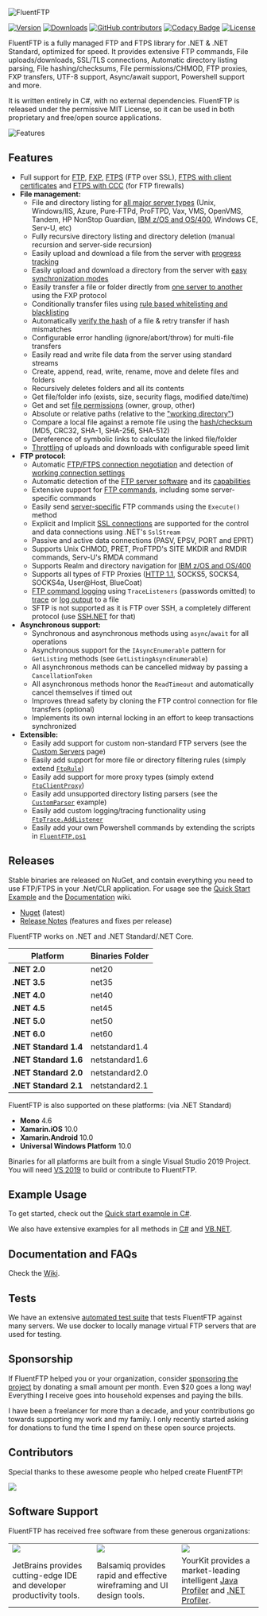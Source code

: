 
![FluentFTP](https://github.com/robinrodricks/FluentFTP/raw/master/.github/logo-new.png)

[![Version](https://img.shields.io/nuget/vpre/FluentFTP.svg)](https://www.nuget.org/packages/FluentFTP)
[![Downloads](https://img.shields.io/nuget/dt/FluentFTP.svg)](https://www.nuget.org/packages/FluentFTP)
[![GitHub contributors](https://img.shields.io/github/contributors/robinrodricks/FluentFTP.svg)](https://github.com/robinrodricks/FluentFTP/graphs/contributors)
[![Codacy Badge](https://app.codacy.com/project/badge/Grade/8bc33aa55cb8494da3a7a07dba5316f7)](https://www.codacy.com/gh/robinrodricks/FluentFTP/dashboard)
[![License](https://img.shields.io/github/license/robinrodricks/FluentFTP.svg)](https://github.com/robinrodricks/FluentFTP/blob/master/LICENSE.TXT)

FluentFTP is a fully managed FTP and FTPS library for .NET & .NET Standard, optimized for speed. It provides extensive FTP commands, File uploads/downloads, SSL/TLS connections, Automatic directory listing parsing, File hashing/checksums, File permissions/CHMOD, FTP proxies, FXP transfers, UTF-8 support, Async/await support, Powershell support and more.

It is written entirely in C#, with no external dependencies. FluentFTP is released under the permissive MIT License, so it can be used in both proprietary and free/open source applications.

![Features](https://github.com/robinrodricks/FluentFTP/raw/master/.github/features-4.png)


## Features

  - Full support for [FTP](https://github.com/robinrodricks/FluentFTP/wiki/FTP-Support), [FXP](https://github.com/robinrodricks/FluentFTP/wiki/FXP-Server-To-Server#how-does-fxp-transfer-work), [FTPS](https://github.com/robinrodricks/FluentFTP/wiki/FTP-Connection#faq_ftps) (FTP over SSL), [FTPS with client certificates](https://github.com/robinrodricks/FluentFTP/wiki/FTP-Connection#faq_certs) and [FTPS with CCC](https://github.com/robinrodricks/FluentFTP/wiki/FTP-Connection#faq_ccc) (for FTP firewalls)
  - **File management:**
    - File and directory listing for [all major server types](https://github.com/robinrodricks/FluentFTP/wiki/Directory-Listing#faq_listings) (Unix, Windows/IIS, Azure, Pure-FTPd, ProFTPD, Vax, VMS, OpenVMS, Tandem, HP NonStop Guardian, [IBM z/OS and OS/400](https://github.com/robinrodricks/FluentFTP/wiki/IBM-zOS-and-OS-400-Support), Windows CE, Serv-U, etc)
	- Fully recursive directory listing and directory deletion (manual recursion and server-side recursion)
    - Easily upload and download a file from the server with [progress tracking](https://github.com/robinrodricks/FluentFTP/wiki/File-Transfer#how-can-i-track-the-progress-of-file-transfers)
    - Easily upload and download a directory from the server with [easy synchronization modes](https://github.com/robinrodricks/FluentFTP/wiki/Directory-Transfer#what-is-the-difference-between-the-mirror-and-update-modes)
	- Easily transfer a file or folder directly from [one server to another](https://github.com/robinrodricks/FluentFTP/wiki/FXP-Server-To-Server#how-does-fxp-transfer-work) using the FXP protocol
	- Conditionally transfer files using [rule based whitelisting and blacklisting](https://github.com/robinrodricks/FluentFTP/wiki/Rules#what-kinds-of-rules-are-supported-and-how-do-rules-work)
    - Automatically [verify the hash](https://github.com/robinrodricks/FluentFTP/wiki/File-Hashing#faq_verifyhash) of a file & retry transfer if hash mismatches
    - Configurable error handling (ignore/abort/throw) for multi-file transfers
    - Easily read and write file data from the server using standard streams
    - Create, append, read, write, rename, move and delete files and folders
    - Recursively deletes folders and all its contents
    - Get file/folder info (exists, size, security flags, modified date/time)
    - Get and set [file permissions](https://github.com/robinrodricks/FluentFTP/wiki/File-Permissions) (owner, group, other)
    - Absolute or relative paths (relative to the ["working directory"](https://github.com/robinrodricks/FluentFTP/wiki/File-Management))
    - Compare a local file against a remote file using the [hash/checksum](https://github.com/robinrodricks/FluentFTP/wiki/File-Hashing#faq_comparefile) (MD5, CRC32, SHA-1, SHA-256, SHA-512)
    - Dereference of symbolic links to calculate the linked file/folder
	- [Throttling](https://github.com/robinrodricks/FluentFTP/wiki/File-Transfer#faq_throttle) of uploads and downloads with configurable speed limit
  - **FTP protocol:**
    - Automatic [FTP/FTPS connection negotiation](https://github.com/robinrodricks/FluentFTP/wiki/Automatic-Connection#faq_autoconnect) and detection of [working connection settings](https://github.com/robinrodricks/FluentFTP/wiki/Automatic-Connection#faq_autodetect)
    - Automatic detection of the [FTP server software](https://github.com/robinrodricks/FluentFTP/wiki/Server-Information#faq_servertype) and its [capabilities](https://github.com/robinrodricks/FluentFTP/wiki/Server-Information#faq_serverspecific)
    - Extensive support for [FTP commands](https://github.com/robinrodricks/FluentFTP/wiki/FTP-Support), including some server-specific commands
    - Easily send [server-specific](https://github.com/robinrodricks/FluentFTP/issues/88) FTP commands using the `Execute()` method
    - Explicit and Implicit [SSL connections](https://github.com/robinrodricks/FluentFTP/wiki/FTP-Connection#faq_ftps) are supported for the control and data connections using .NET's `SslStream`
    - Passive and active data connections (PASV, EPSV, PORT and EPRT)
    - Supports Unix CHMOD, PRET, ProFTPD's SITE MKDIR and RMDIR commands, Serv-U's RMDA command
    - Supports Realm and directory navigation for [IBM z/OS and OS/400](https://github.com/robinrodricks/FluentFTP/wiki/IBM-zOS-and-OS-400-Support)
    - Supports all types of FTP Proxies ([HTTP 1.1](https://github.com/robinrodricks/FluentFTP/wiki/FTPS-Proxies#faq_loginproxy), SOCKS5, SOCKS4, SOCKS4a, User@Host, BlueCoat)
    - [FTP command logging](https://github.com/robinrodricks/FluentFTP/wiki/Logging#faq_log) using `TraceListeners` (passwords omitted) to [trace](https://github.com/robinrodricks/FluentFTP/wiki/Logging#faq_trace) or [log output](https://github.com/robinrodricks/FluentFTP/wiki/Logging#faq_logfile) to a file
    - SFTP is not supported as it is FTP over SSH, a completely different protocol (use [SSH.NET](https://github.com/sshnet/SSH.NET) for that)
  - **Asynchronous support:**
    - Synchronous and asynchronous methods using `async`/`await` for all operations
    - Asynchronous support for the `IAsyncEnumerable` pattern for `GetListing` methods (see `GetListingAsyncEnumerable`)
    - All asynchronous methods can be cancelled midway by passing a `CancellationToken`
    - All asynchronous methods honor the `ReadTimeout` and automatically cancel themselves if timed out
    - Improves thread safety by cloning the FTP control connection for file transfers (optional)
    - Implements its own internal locking in an effort to keep transactions synchronized
  - **Extensible:**
    - Easily add support for custom non-standard FTP servers (see the [Custom Servers](https://github.com/robinrodricks/FluentFTP/wiki/Custom-Servers) page)
    - Easily add support for more file or directory filtering rules (simply extend [`FtpRule`](https://github.com/robinrodricks/FluentFTP/wiki/Class-FtpRule))
    - Easily add support for more proxy types (simply extend [`FtpClientProxy`](https://github.com/robinrodricks/FluentFTP/blob/master/FluentFTP/Proxy/FtpClientProxy.cs))
    - Easily add unsupported directory listing parsers (see the [`CustomParser`](https://github.com/robinrodricks/FluentFTP/blob/master/FluentFTP.CSharpExamples/CustomParser.cs) example)
    - Easily add custom logging/tracing functionality using [`FtpTrace.AddListener`](https://github.com/robinrodricks/FluentFTP/wiki/Logging#faq_log)
	- Easily add your own Powershell commands by extending the scripts in [`FluentFTP.ps1`](https://github.com/robinrodricks/FluentFTP/wiki/Powershell)

	
## Releases

Stable binaries are released on NuGet, and contain everything you need to use FTP/FTPS in your .Net/CLR application. For usage see the [Quick Start Example](https://github.com/robinrodricks/FluentFTP/wiki/Quick-Start-Example) and the [Documentation](https://github.com/robinrodricks/FluentFTP/wiki) wiki.

  - [Nuget](https://www.nuget.org/packages/FluentFTP) (latest)
  - [Release Notes](https://github.com/robinrodricks/FluentFTP/blob/master/RELEASES.md) (features and fixes per release)

FluentFTP works on .NET and .NET Standard/.NET Core.

| Platform      		| Binaries Folder	| 
|---------------		|-----------		|
| **.NET 2.0**      	| net20     		| 
| **.NET 3.5**      	| net35     		| 
| **.NET 4.0**      	| net40     		| 
| **.NET 4.5**      	| net45     		| 
| **.NET 5.0**      	| net50     		| 
| **.NET 6.0**      	| net60     		| 
| **.NET Standard 1.4** | netstandard1.4	| 
| **.NET Standard 1.6** | netstandard1.6	| 
| **.NET Standard 2.0** | netstandard2.0	| 
| **.NET Standard 2.1** | netstandard2.1	| 

FluentFTP is also supported on these platforms: (via .NET Standard)

  - **Mono** 4.6
  - **Xamarin.iOS** 10.0
  - **Xamarin.Android** 10.0
  - **Universal Windows Platform** 10.0

Binaries for all platforms are built from a single Visual Studio 2019 Project. You will need [VS 2019](https://visualstudio.microsoft.com/downloads/) to build or contribute to FluentFTP.


## Example Usage

To get started, check out the [Quick start example in C#](https://github.com/robinrodricks/FluentFTP/wiki/Quick-Start-Example).

We also have extensive examples for all methods in [C#](https://github.com/robinrodricks/FluentFTP/tree/master/FluentFTP.CSharpExamples) and [VB.NET](https://github.com/robinrodricks/FluentFTP/tree/master/FluentFTP.VBExamples).

## Documentation and FAQs

Check the [Wiki](https://github.com/robinrodricks/FluentFTP/wiki).

## Tests

We have an extensive [automated test suite](https://github.com/robinrodricks/FluentFTP/wiki/Automated-Testing) that tests FluentFTP against many servers. We use docker to locally manage virtual FTP servers that are used for testing.


## Sponsorship

If FluentFTP helped you or your organization, consider [sponsoring the project](https://github.com/sponsors/robinrodricks) by donating a small amount per month. Even $20 goes a long way! Everything I receive goes into household expenses and paying the bills. 

I have been a freelancer for more than a decade, and your contributions go towards supporting my work and my family. I only recently started asking for donations to fund the time I spend on these open source projects. 

## Contributors

Special thanks to these awesome people who helped create FluentFTP!

<!---
https://contributors-img.firebaseapp.com/image?repo=robinrodricks/FluentFTP
-->

<a href="https://github.com/robinrodricks/FluentFTP/graphs/contributors">
  <img src="https://github.com/robinrodricks/FluentFTP/raw/master/.github/contributors.png" />
</a>

## Software Support

FluentFTP has received free software from these generous organizations:

<table>
<tr>
	<td width="200px">
		<a href="https://www.jetbrains.com/">
		<img src="https://github.com/robinrodricks/FluentFTP/raw/master/.github/jetbrains-logo.png" />
		</a>
	</td>
	<td width="200px">
		<a href="https://www.balsamiq.com/">
		<img src="https://github.com/robinrodricks/FluentFTP/raw/master/.github/balsamiq-logo.png" />
		</a>
	</td>
	<td width="200px">
		<a href="https://www.yourkit.com/">
		<img src="https://github.com/robinrodricks/FluentFTP/raw/master/.github/yourkit-logo.png" />
		</a>
	</td>
</tr>
<tr>
	<td width="200px">
		JetBrains provides cutting-edge IDE and developer productivity tools.
	</td>
	<td width="200px">
		Balsamiq provides rapid and effective wireframing and UI design tools.
	</td>
	<td width="200px">
		YourKit provides a market-leading intelligent <a href="https://www.yourkit.com/features/">Java Profiler</a> and <a href="https://www.yourkit.com/dotnet/features/">.NET Profiler</a>.
	</td>
</tr>
</table>
